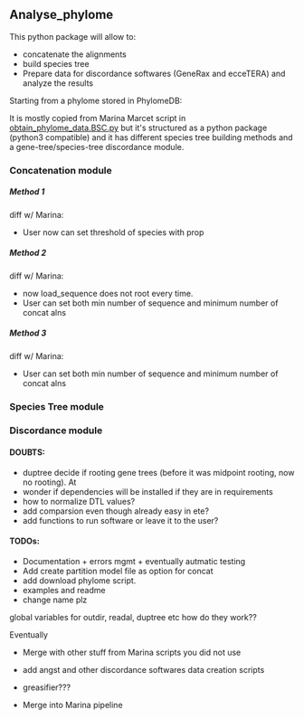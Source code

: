Analyse_phylome
--------

This python package will allow to:

* concatenate the alignments
* build species tree
* Prepare data for discordance softwares (GeneRax and ecceTERA) and analyze the results

Starting from a phylome stored in PhylomeDB:


It is mostly copied from Marina Marcet script in [obtain_phylome_data.BSC.py](https://github.com/Gabaldonlab/projects/blob/master/phylome_scripts/obtain_phylome_data.BSC.py) but it's structured as a python package (python3 compatible) and it has different species tree building methods and a gene-tree/species-tree discordance module.


### Concatenation module

##### Method 1

diff w/ Marina:

* User now can set threshold of species with prop

##### Method 2

diff w/ Marina:

* now load_sequence does not root every time.
* User can set both min number of sequence and minimum number of concat alns

##### Method 3

diff w/ Marina:

* User can set both min number of sequence and minimum number of concat alns


### Species Tree module



### Discordance module



#### DOUBTS:

* duptree decide if rooting gene trees (before it was midpoint rooting, now no rooting). At
* wonder if dependencies will be installed if they are in requirements
* how to normalize DTL values?
* add comparsion even though already easy in ete?
* add functions to run software or leave it to the user?


#### TODOs:

* Documentation + errors mgmt + eventually autmatic testing
* Add create partition model file as option for concat
* add download phylome script.
* examples and readme
* change name plz

global variables for outdir, readal, duptree etc how do they work??

Eventually

* Merge with other stuff from Marina scripts you did not use
* add angst and other discordance softwares data creation scripts
* greasifier???

* Merge into Marina pipeline

